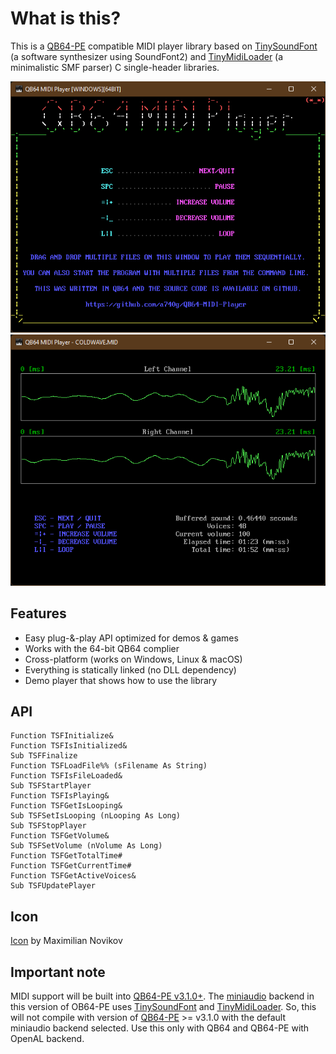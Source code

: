 # What is this?

This is a [QB64-PE](https://github.com/QB64-Phoenix-Edition/QB64pe) compatible MIDI player library based on [TinySoundFont](https://github.com/schellingb/TinySoundFont) (a software synthesizer using SoundFont2) and [TinyMidiLoader](https://github.com/schellingb/TinySoundFont) (a minimalistic SMF parser) C single-header libraries.

![Screenshot](screenshots/Screenshot1.png)
![Screenshot](screenshots/Screenshot2.png)

## Features

- Easy plug-&-play API optimized for demos & games
- Works with the 64-bit QB64 complier
- Cross-platform (works on Windows, Linux & macOS)
- Everything is statically linked (no DLL dependency)
- Demo player that shows how to use the library

## API

```VB
Function TSFInitialize&
Function TSFIsInitialized&
Sub TSFFinalize
Function TSFLoadFile%% (sFilename As String)
Function TSFIsFileLoaded&
Sub TSFStartPlayer
Function TSFIsPlaying&
Function TSFGetIsLooping&
Sub TSFSetIsLooping (nLooping As Long)
Sub TSFStopPlayer
Function TSFGetVolume&
Sub TSFSetVolume (nVolume As Long)
Function TSFGetTotalTime#
Function TSFGetCurrentTime#
Function TSFGetActiveVoices&
Sub TSFUpdatePlayer
```

## Icon

[Icon](https://iconarchive.com/artist/studiomx.html) by Maximilian Novikov

## Important note

MIDI support will be built into [QB64-PE v3.1.0+](https://github.com/QB64-Phoenix-Edition/QB64pe). The [miniaudio](https://miniaud.io/) backend in this version of OB64-PE uses [TinySoundFont](https://github.com/schellingb/TinySoundFont) and [TinyMidiLoader](https://github.com/schellingb/TinySoundFont). So, this will not compile with version of [QB64-PE](https://github.com/QB64-Phoenix-Edition/QB64pe/releases/) >= v3.1.0 with the default miniaudio backend selected. Use this only with QB64 and QB64-PE with OpenAL backend.
